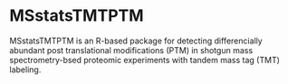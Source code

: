 # MSstatsTMTPTM

MSstatsTMTPTM is an R-based package for detecting differencially abundant post translational modifications (PTM) in shotgun mass spectrometry-bsed proteomic experiments with tandem mass tag (TMT) labeling. 
